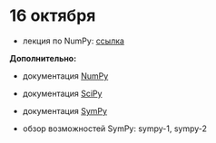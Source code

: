 # 16 октября

* лекция по NumPy: [ссылка]()

**Дополнительно:**

* документация [NumPy](https://numpy.org/)

* документация [SciPy]()

* документация [SymPy]()

* обзор возможностей SymPy: sympy-1, sympy-2
